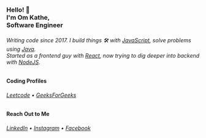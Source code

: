 <h3>Hello! 👋<br>I'm Om Kathe,<br>Software Engineer</h3>
<h6>Writing code since 2017. I build things 🛠️ with <a href="https://www.javascript.com/">JavaScript</a>, solve problems using <a href="https://www.java.com/en/">Java</a>.
<br/> Started as a frontend guy with <a href="https://reactjs.org/">React</a>, now trying to dig deeper into backend with <a href="https://nodejs.org/en/">NodeJS</a>.</h6>

<h4>Coding Profiles</h4>
<h6><a href="https://www.leetcode.com/omkathe26">Leetcode</a> • <a href="https://auth.geeksforgeeks.org/user/omkathe26">GeeksForGeeks</a></h6>

<h4>Reach Out to Me</h4>
<h6><a href="https://www.linkedin.com/in/omkathe/">LinkedIn</a> • <a href="https://www.instagram.com/omkatheofficial/">Instagram</a> • <a href="https://www.facebook.com/omisonline/">Facebook</a></h6>

<!-- BLOG-POST-LIST:START
- [Endocrine&lpar;Hormonal&rpar; Disruptors in Grooming Products and Cosmetics](https://stephenajulu.com/blog/endocrine-hormonal-disruptors-in-grooming-products-and-cosmetics/)
- [Wallpaper of The Week 1](https://stephenajulu.com/blog/wallpaper-of-the-week-1/)
- [Keep Your Work Space Clean, Sleek and Tidy with This Minimal Leather Mat](https://stephenajulu.com/blog/keep-your-work-space-clean-sleek-and-tidy-with-this-minimal-leather-mat/)
- [8 Wallpapers That Will Look Perfect On Your Phone](https://stephenajulu.com/blog/8-wallpapers-that-will-look-perfect-on-your-phone/)
- [My Favorite Fonts](https://stephenajulu.com/blog/5-favorite-fonts/)
- [Laptop Buying Guide](https://stephenajulu.com/blog/laptop-buying-guide/)
- [All About Cryptocurrency Wallets: What They Are, How To Keep Them Safe and Web 3 Identities](https://stephenajulu.com/blog/all-about-cryptocurrency-wallets-what-they-are-how-to-keep-them-safe-and-web-3-identities/)
 BLOG-POST-LIST:END -->
<!---
itsomkathe/itsomkathe is a ✨ special ✨ repository because its `README.md` (this file) appears on your GitHub profile.
You can click the Preview link to take a look at your changes.
--->
